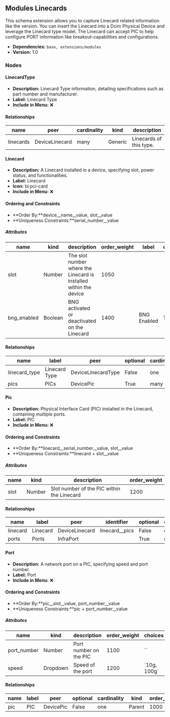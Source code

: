 ## Modules Linecards

This schema extension allows you to capture Linecard related information like the version. You can insert the Linecard into a Dcim Physical Device and leverage the Linecard type model. The Linecard can accept PIC to help configure PORT information like breakout-capabilities and configurations.

- **Dependencies:** `base, extensions/modules`
- **Version:** 1.0

### Nodes

#### LinecardType

- **Description:** Linecard Type information, detailing specifications such as part number and manufacturer.
- **Label:** Linecard Type
- **Include in Menu:** ❌

#### Relationships

| name | peer | cardinality | kind | description |
| ---- | ---- | ----------- | ---- | ----------- |
| linecards | DeviceLinecard | many | Generic | Linecards of this type\. |

#### Linecard

- **Description:** A Linecard installed in a device, specifying slot, power status, and functionalities.
- **Label:** Linecard
- **Icon:** bi:pci-card
- **Include in Menu:** ❌

#### Ordering and Constraints

- **Order By:**device__name__value, slot__value
- **Uniqueness Constraints:**serial_number__value

##### Attributes

| name | kind | description | order_weight | label | optional | default_value |
| ---- | ---- | ----------- | ------------ | ----- | -------- | ------------- |
| slot | Number | The slot number where the Linecard is installed within the device | 1050 |  |  |  |
| bng\_enabled | Boolean | BNG activated or deactivated on the Linecard | 1400 | BNG Enabled | True | False |

#### Relationships

| name | label | peer | optional | cardinality | kind | order_weight |
| ---- | ----- | ---- | -------- | ----------- | ---- | ------------ |
| linecard\_type | Linecard Type | DeviceLinecardType | False | one | Attribute | 1150 |
| pics | PICs | DevicePic | True | many | Attribute | 1500 |

#### Pic

- **Description:** Physical Interface Card (PIC) installed in the Linecard, containing multiple ports.
- **Label:** PIC
- **Include in Menu:** ❌

#### Ordering and Constraints

- **Order By:**linecard__serial_number__value, slot__value
- **Uniqueness Constraints:**linecard + slot__value

##### Attributes

| name | kind | description | order_weight |
| ---- | ---- | ----------- | ------------ |
| slot | Number | Slot number of the PIC within the Linecard | 1200 |

#### Relationships

| name | label | peer | identifier | optional | cardinality | kind | order_weight |
| ---- | ----- | ---- | ---------- | -------- | ----------- | ---- | ------------ |
| linecard | Linecard | DeviceLinecard | linecard\_\_pics | False | one | Parent | 1000 |
| ports | Ports | InfraPort |  | True | many | Component | 1100 |

#### Port

- **Description:** A network port on a PIC, specifying speed and port number.
- **Label:** Port
- **Include in Menu:** ❌

#### Ordering and Constraints

- **Order By:**pic__slot__value, port_number__value
- **Uniqueness Constraints:**pic + port_number__value

##### Attributes

| name | kind | description | order_weight | choices |
| ---- | ---- | ----------- | ------------ | ------- |
| port\_number | Number | Port number on the PIC | 1100 | \`\` |
| speed | Dropdown | Speed of the port | 1200 | \`10g, 100g\` |

#### Relationships

| name | label | peer | optional | cardinality | kind | order_weight |
| ---- | ----- | ---- | -------- | ----------- | ---- | ------------ |
| pic | PIC | DevicePic | False | one | Parent | 1000 |
